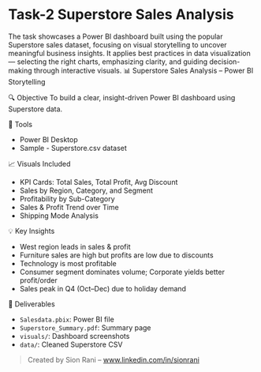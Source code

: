 # Task-2 Superstore Sales Analysis 
The task showcases a Power BI dashboard built using the popular Superstore sales dataset, focusing on visual storytelling to uncover meaningful business insights. It applies best practices in data visualization — selecting the right charts, emphasizing clarity, and guiding decision-making through interactive visuals.
📊 Superstore Sales Analysis – Power BI Storytelling 

🔍 Objective
To build a clear, insight-driven Power BI dashboard using Superstore data.

🧰 Tools
- Power BI Desktop
- Sample - Superstore.csv dataset

 📈 Visuals Included
- KPI Cards: Total Sales, Total Profit, Avg Discount
- Sales by Region, Category, and Segment
- Profitability by Sub-Category
- Sales & Profit Trend over Time
- Shipping Mode Analysis

 💡 Key Insights
- West region leads in sales & profit
- Furniture sales are high but profits are low due to discounts
- Technology is most profitable
- Consumer segment dominates volume; Corporate yields better profit/order
- Sales peak in Q4 (Oct–Dec) due to holiday demand

 📄 Deliverables
- `Salesdata.pbix`: Power BI file
- `Superstore_Summary.pdf`: Summary page
- `visuals/`: Dashboard screenshots
- `data/`: Cleaned Superstore CSV

> Created by Sion Rani – www.linkedin.com/in/sionrani
